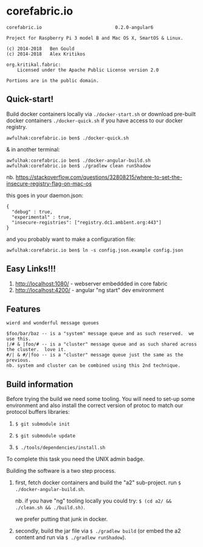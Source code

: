 corefabric.io
=============

```
corefabric.io							0.2.0-angular6

Project for Raspberry Pi 3 model B and Mac OS X, SmartOS & Linux.

(c) 2014-2018   Ben Gould
(c) 2014-2018   Alex Kritikos

org.kritikal.fabric:
	Licensed under the Apache Public License version 2.0

Portions are in the public domain.
```

Quick-start!
------------

Build docker containers locally via ```./docker-start.sh``` 
or download pre-built docker containers ```./docker-quick.sh```
if you have access to our docker registry.

```
awfulhak:corefabric.io ben$ ./docker-quick.sh
```

& in another terminal:

```
awfulhak:corefabric.io ben$ ./docker-angular-build.sh
awfulhak:corefabric.io ben$ ./gradlew clean runShadow
```

nb. https://stackoverflow.com/questions/32808215/where-to-set-the-insecure-registry-flag-on-mac-os

this goes in your daemon.json:

```
{
  "debug" : true,
  "experimental" : true,
  "insecure-registries": ["registry.dc1.amb1ent.org:443"]
}
```

and you probably want to make a configuration file:

```
awfulhak:corefabric.io ben$ ln -s config.json.example config.json
```

Easy Links!!!
-------------

1. <http://localhost:1080/>      - webserver embeddded in core fabric
2. <http://localhost:4200/>      - angular "ng start" dev environment

Features
--------

```
wierd and wonderful message queues

$foo/bar/baz -- is a "system" message queue and as such reserved.  we use this.
|/# & |foo/# -- is a "cluster" message queue and as such shared across the cluster.  love it.
#/| & #/|foo -- is a "cluster" message queue just the same as the previous.
nb. system and cluster can be combined using this 2nd technique.
```

Build information
-----------------

Before trying the build we need some tooling.  You will need to set-up
some environment and also install the correct version of protoc to match
our protocol buffers libraries:

1.  ```$ git submodule init```

2.  ```$ git submodule update```

3.  ```$ ./tools/dependencies/install.sh```

To complete this task you need the UNIX admin badge.

Building the software is a two step process.

1.  first, fetch docker containers and
    build the "a2" sub-project.
    run ```$ ./docker-angular-build.sh```.
    
    nb. if you have "ng" tooling locally you could try:
    ```$ (cd a2/ && ./clean.sh && ./build.sh)```.
    
    we prefer putting that junk in docker.
    
2.  secondly, build the jar file via ```$ ./gradlew build``` (or embed the a2 content and 
    run via ```$ ./gradlew runShadow```).
